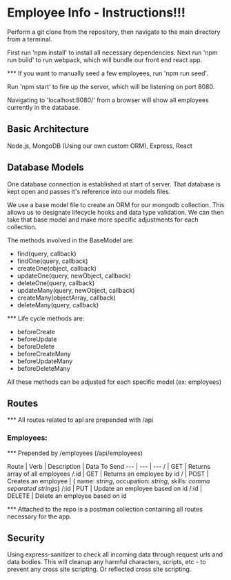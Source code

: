 # Employee Info - Instructions!!!

Perform a git clone from the repository, then navigate to the main directory from a terminal.

First run 'npm install' to install all necessary dependencies.
Next run 'npm run build' to run webpack, which will bundle our front end react app.

*** If you want to manually seed a few employees, run 'npm run seed'.

Run 'npm start' to fire up the server, which will be listening on port 8080.

Navigating to 'localhost:8080/' from a browser will show all employees currently in the database.

## Basic Architecture

Node.js, MongoDB (Using our own custom ORM), Express, React

## Database Models

One database connection is established at start of server. That database is kept open and passes it's reference into our models files.

We use a base model file to create an ORM for our mongodb collection. This allows us to designate lifecycle hooks and data type validation. We can then take that base model and make more specific adjustments for each collection.

The methods involved in the BaseModel are:

 - find(query, callback)
 - findOne(query, callback)
 - createOne(object, callback)
 - updateOne(query, newObject, callback)
 - deleteOne(query, callback)
 - updateMany(query, newObject, callback)
 - createMany(objectArray, callback)
 - deleteMany(query, callback)

 *** Life cycle methods are:

 - beforeCreate
 - beforeUpdate
 - beforeDelete
 - beforeCreateMany
 - beforeUpdateMany
 - beforeDeleteMany

 All these methods can be adjusted for each specific model (ex: employees)

## Routes

*** All routes related to api are prepended with /api

### Employees:

*** Prepended by /employees (/api/employees)

Route | Verb | Description | Data To Send
--- | --- | ---
/ | GET | Returns array of all employees
/:id | GET | Returns an employee by id
/ | POST | Creates an employee | { name: *string*, occupation: *string*, skills: *comma separated strings*}
/:id | PUT | Update an employee based on id
/:id | DELETE | Delete an employee based on id

*** Attached to the repo is a postman collection containing all routes necessary for the app.

## Security

Using express-sanitizer to check all incoming data through request urls and data bodies. This will cleanup any harmful characters, scripts, etc - to prevent any cross site scripting. Or reflected cross site scripting.
